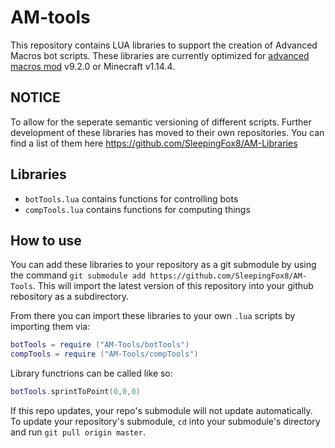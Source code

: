 # AM-tools
This repository contains LUA libraries to support the creation of Advanced Macros bot scripts. These libraries are currently optimized for [advanced macros mod](https://www.curseforge.com/minecraft/mc-mods/advanced-macros) v9.2.0 or Minecraft v1.14.4. 

## NOTICE

To allow for the seperate semantic versioning of different scripts. Further development of these libraries has moved to their own repositories. You can find a list of them here https://github.com/SleepingFox8/AM-Libraries

## Libraries

- ``botTools.lua`` contains functions for controlling bots
- ``compTools.lua`` contains functions for computing things

## How to use

You can add these libraries to your repository as a git submodule by using the command ``git submodule add https://github.com/SleepingFox8/AM-Tools``. This will import the latest version of this repository into your github rebository as a subdirectory. 

From there you can import these libraries to your own ``.lua`` scripts by importing them via:

```lua
botTools = require ("AM-Tools/botTools")
compTools = require ("AM-Tools/compTools")
```

Library functrions can be called like so:

```lua
botTools.sprintToPoint(0,0,0)
```

If this repo updates, your repo's submodule will not update automatically. To update your repository's submodule, ``cd`` into your submodule's directory and run ``git pull origin master``.
